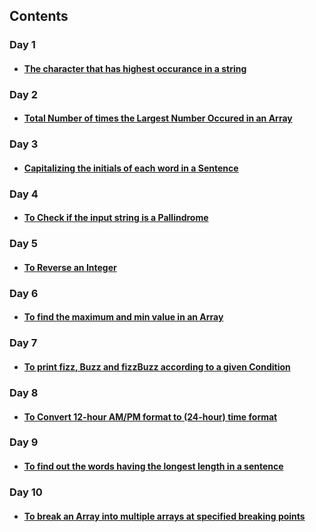 ## Contents

### Day 1

- #### [The character that has highest occurance in a string](https://github.com/payalpatra/Javascript_ProblemSolving/blob/master/maxChar.js)

### Day 2

- #### [Total Number of times the Largest Number Occured in an Array](https://github.com/payalpatra/Javascript_ProblemSolving/blob/master/mode_of_maxNum.js)

### Day 3

- #### [Capitalizing the initials of each word in a Sentence](https://github.com/payalpatra/Javascript_ProblemSolving/blob/master/capitalize_initials.js)

### Day 4

- #### [To Check if the input string is a Pallindrome](https://github.com/payalpatra/Javascript_ProblemSolving/blob/master/isPallindrome.js)

### Day 5

- #### [To Reverse an Integer](https://github.com/payalpatra/Javascript_ProblemSolving/blob/master/reverseInt.js)

### Day 6

- #### [To find the maximum and min value in an Array](https://github.com/payalpatra/Javascript_ProblemSolving/blob/master/maxMin.js)

### Day 7

- #### [To print fizz, Buzz and fizzBuzz according to a given Condition](https://github.com/payalpatra/Javascript_ProblemSolving/blob/master/fizzBuzz.js)

### Day 8

- #### [To Convert 12-hour AM/PM format to (24-hour) time format](https://github.com/payalpatra/Javascript_ProblemSolving/blob/master/timeConversion.js)

### Day 9

- #### [To find out the words having the longest length in a sentence](https://github.com/payalpatra/Javascript_ProblemSolving/blob/master/longestWord.js)

### Day 10

- #### [To break an Array into multiple arrays at specified breaking points](https://github.com/payalpatra/Javascript_ProblemSolving/blob/master/breakArray.js)
